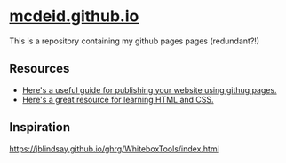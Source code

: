 # [mcdeid.github.io](https://mcdeid.github.io)

This is a repository containing my github pages pages (redundant?!)

## Resources
- [Here's a useful guide for publishing your website using githug pages.](https://medium.com/@svinkle/publish-and-share-your-own-website-for-free-with-github-2eff049a1cb5)
- [Here's a great resource for learning HTML and CSS.](https://internetingishard.com/)

## Inspiration

https://jblindsay.github.io/ghrg/WhiteboxTools/index.html